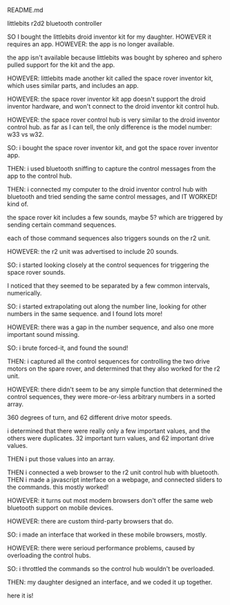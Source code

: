 README.md

littlebits r2d2 bluetooth controller

SO I bought the littlebits droid inventor kit for my daughter.
HOWEVER it requires an app.
HOWEVER: the app is no longer available.

the app isn't available because littlebits was bought by sphereo and sphero pulled support for the kit and the app.

HOWEVER: littlebits made another kit called the space rover inventor kit, which uses similar parts, and includes an app.

HOWEVER: the space rover inventor kit app doesn't support the droid inventor hardware, and won't connect to the droid inventor kit control hub.

HOWEVER: the space rover control hub is very similar to the droid inventor control hub. as far as I can tell, the only difference is the model number:
w33 vs w32.

SO: i bought the space rover inventor kit, and got the space rover inventor app.

THEN: i used bluetooth sniffing to capture the control messages from the app to the control hub.

THEN: i connected my computer to the droid inventor control hub with bluetooth and tried sending the same control messages, and IT WORKED! kind of.

the space rover kit includes a few sounds, maybe 5? which are triggered by sending certain command sequences.

each of those command sequences also triggers sounds on the r2 unit.

HOWEVER: the r2 unit was advertised to include 20 sounds.

SO: i started looking closely at the control sequences for triggering the space rover sounds.

I noticed that they seemed to be separated by a few common intervals, numerically.

SO: i started extrapolating out along the number line, looking for other numbers in the same sequence. and I found lots more!

HOWEVER: there was a gap in the number sequence, and also one more important sound missing.

SO: i brute forced-it, and found the sound!

THEN: i captured all the control sequences for controlling the two drive motors on the spare rover, and determined that they also worked for the r2 unit.

HOWEVER: there didn't seem to be any simple function that determined the control sequences, they were more-or-less arbitrary numbers in a sorted array.

360 degrees of turn, and 62 different drive motor speeds.

i determined that there were really only a few important values, and the others were duplicates. 32 important turn values, and 62 important drive values.

THEN i put those values into an array.

THEN i connected a web browser to the r2 unit control hub with bluetooth.
THEN i made a javascript interface on a webpage, and connected sliders to the commands. this mostly worked!

HOWEVER: it turns out most modern browsers don't offer the same web bluetooth support on mobile devices.

HOWEVER: there are custom third-party browsers that do.

SO: i made an interface that worked in these mobile browsers, mostly.

HOWEVER: there were serioud performance problems, caused by overloading the control hubs.

SO: i throttled the commands so the control hub wouldn't be overloaded.

THEN: my daughter designed an interface, and we coded it up together.

here it is!
